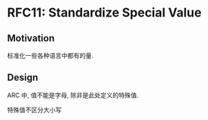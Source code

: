 RFC11: Standardize Special Value
================================

## Motivation

标准化一些各种语言中都有的量.


## Design

ARC 中, 值不能是字母, 除非是此处定义的特殊值.

特殊值不区分大小写